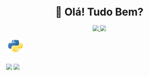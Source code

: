 <h1 align="center"> 👋 Olá! Tudo Bem? </h1>

<div align="center">
  <a href="https://github.com/DevWalissonMatheus">
  <img width="44%" src="https://github-readme-stats.vercel.app/api?username=DevWalissonMatheus&show_icons=true&theme=dracula&include_all_commits=true&count_private=true"/>
  <img width="53%" src="https://github-readme-stats.vercel.app/api/top-langs/?username=DevWalissonMatheus&layout=compact&langs_count=7&theme=dracula"/>
</div>

<div style="display: inline_block"><br>
  <img align="center" alt="DWM-Python" height="40" width="50" src="https://raw.githubusercontent.com/devicons/devicon/master/icons/python/python-original.svg">
</div>

##

<div> 
  <a href="https://t.me/DevWalissonMatheus" target="_blank"><img src="https://img.shields.io/badge/Telegram-2CA5E0?style=for-the-badge&logo=telegram&logoColor=white" target="_blank"></a>
  <a href="https://www.linkedin.com/in/walisson-matheus-384222233/" target="_blank"><img src="https://img.shields.io/badge/-LinkedIn-%230077B5?style=for-the-badge&logo=linkedin&logoColor=white" target="_blank"></a> 
</div>
